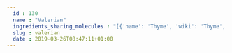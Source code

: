 ```yaml
---
  id : 130
  name : "Valerian"
  ingredients_sharing_molecules : "[{'name': 'Thyme', 'wiki': 'Thyme', 'id': 269, 'category': 'Herb', 'common_molecules': [6086514, 518472, 10430, 6448]}, {'name': 'Beer', 'wiki': 'Beer', 'id': 9, 'category': 'Beverage Alcoholic', 'common_molecules': [6086514, 264, 10430]}, {'name': 'Lavendar', 'wiki': 'Lavandula', 'id': 160, 'category': 'Flower', 'common_molecules': [264, 10430, 6448]}, {'name': 'Rosemary', 'wiki': 'Rosemary', 'id': 264, 'category': 'Herb', 'common_molecules': [518472, 10430, 6448]}, {'name': 'Spearmint', 'wiki': 'Spearmint', 'id': 266, 'category': 'Herb', 'common_molecules': [100031, 6448, 10430]}]"
  slug : valerian
  date : 2019-03-26T08:47:11+01:00
---
```




